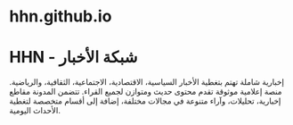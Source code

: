 
# hhn.github.io
# HHN - شبكة الأخبار 
إخبارية شاملة تهتم بتغطية
الأخبار السياسية، الاقتصادية، الاجتماعية، الثقافية، والرياضية.   منصة إعلامية موثوقة تقدم محتوى حديث ومتوازن لجميع القراء.  تتضمن المدونة مقاطع إخبارية، تحليلات، وآراء متنوعة في مجالات مختلفة، إضافة إلى أقسام متخصصة لتغطية الأحداث اليومية.

